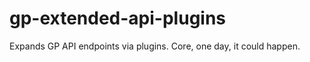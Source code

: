 gp-extended-api-plugins
=======================

Expands GP API endpoints via plugins. Core, one day, it could happen.
